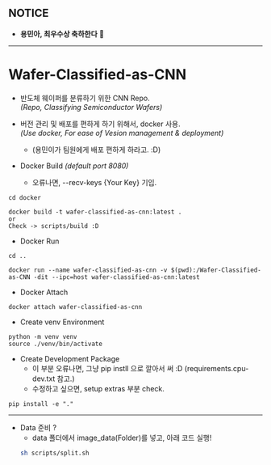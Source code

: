 ## NOTICE
- <b>용민아, 최우수상 축하한다</b> 👋  

<hr>

# Wafer-Classified-as-CNN

- 반도체 웨이퍼를 분류하기 위한 CNN Repo.<br>
*(Repo, Classifying Semiconductor Wafers)*

- 버전 관리 및 배포를 편하게 하기 위해서, docker 사용.<br>
*(Use docker, For ease of Vesion management & deployment)*
    - (용민이가 팀원에게 배포 편하게 하라고. :D)

- Docker Build *(default port 8080)*
    - 오류나면, --recv-keys {Your Key} 기입.
```
cd docker

docker build -t wafer-classified-as-cnn:latest . 
or 
Check -> scripts/build :D 
```

- Docker Run
```
cd .. 

docker run --name wafer-classified-as-cnn -v $(pwd):/Wafer-Classified-as-CNN -dit --ipc=host wafer-classified-as-cnn:latest 
```

- Docker Attach
```
docker attach wafer-classified-as-cnn
```

- Create venv Environment
```
python -m venv venv
source ./venv/bin/activate
```

- Create Development Package 
    - 이 부분 오류나면, 그냥 pip instll 으로 깔아서 써 :D (requirements.cpu-dev.txt 참고.)
    - 수정하고 싶으면, setup extras 부분 check.
```
pip install -e "."
```

<hr>

- Data 준비 ? 
    - data 폴더에서 image_data(Folder)를 넣고, 아래 코드 실행!
    ```sh 
    sh scripts/split.sh
    ```
